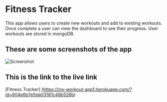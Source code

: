 # Fitness Tracker

This app allows users to create new workouts and add to existing workouts. Once complete a user can view the dashboard to see their progress. 
User workouts are stored in mongoDB.

## These are some screenshots of the app
![Screenshot](../main/images/dashboard.png)
## This is the link to the live link

[Fitness Tracker] (https://my-workout-app1.herokuapp.com/?id=604e6b7e5da03181c46b526b)
